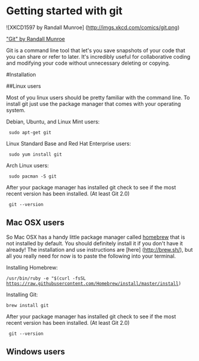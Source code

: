 # Getting started with git 

![XKCD1597 by Randall Munroe] (http://imgs.xkcd.com/comics/git.png)

["Git" by Randall Munroe](https://xkcd.com/1597/)

Git is a command line tool that let's you save snapshots of your code that you can share or refer to later. It's incredibly useful for collaborative coding and modifying your code without unnecessary deleting or copying.

#Installation

##Linux users

Most of you linux users should be pretty familiar with the command line. To install git just use the package manager that comes with your operating system.

Debian, Ubuntu, and Linux Mint users:

<code> sudo apt-get git </code>


Linux Standard Base and Red Hat Enterprise users:

<code> sudo yum install git </code>


Arch Linux users:

<code> sudo pacman -S git </code>

After your package manager has installed git check to see if the most recent version has been installed. (At least Git 2.0)

<code> git --version </code>

## Mac OSX users

So Mac OSX has a handy little package manager called [homebrew](http://brew.sh/) that is not installed by default. You should definitely install it if you don't have it already! The installation and use instructions are [here] (http://brew.sh/), but all you really need for now is to paste the following into your terminal.

Installing Homebrew:

<code>/usr/bin/ruby -e "$(curl -fsSL https://raw.githubusercontent.com/Homebrew/install/master/install)
 </code>

Installing Git:

<code>brew install git </code>

After your package manager has installed git check to see if the most recent version has been installed. (At least Git 2.0)

<code> git --version </code>

## Windows users




